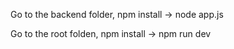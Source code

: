 Go to the backend folder, npm install -> node app.js

Go to the root folden, npm install -> npm run dev